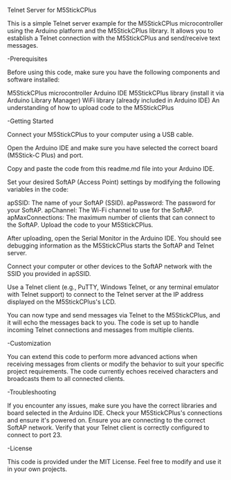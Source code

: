 Telnet Server for M5StickCPlus

This is a simple Telnet server example for the M5StickCPlus microcontroller using the Arduino platform and the M5StickCPlus library. It allows you to establish a Telnet connection with the M5StickCPlus and send/receive text messages.

-Prerequisites

Before using this code, make sure you have the following components and software installed:

M5StickCPlus microcontroller
Arduino IDE
M5StickCPlus library (install it via Arduino Library Manager)
WiFi library (already included in Arduino IDE)
An understanding of how to upload code to the M5StickCPlus

-Getting Started

Connect your M5StickCPlus to your computer using a USB cable.

Open the Arduino IDE and make sure you have selected the correct board (M5Stick-C Plus) and port.

Copy and paste the code from this readme.md file into your Arduino IDE.

Set your desired SoftAP (Access Point) settings by modifying the following variables in the code:

apSSID: The name of your SoftAP (SSID).
apPassword: The password for your SoftAP.
apChannel: The Wi-Fi channel to use for the SoftAP.
apMaxConnections: The maximum number of clients that can connect to the SoftAP.
Upload the code to your M5StickCPlus.

After uploading, open the Serial Monitor in the Arduino IDE. You should see debugging information as the M5StickCPlus starts the SoftAP and Telnet server.

Connect your computer or other devices to the SoftAP network with the SSID you provided in apSSID.

Use a Telnet client (e.g., PuTTY, Windows Telnet, or any terminal emulator with Telnet support) to connect to the Telnet server at the IP address displayed on the M5StickCPlus's LCD.

You can now type and send messages via Telnet to the M5StickCPlus, and it will echo the messages back to you. The code is set up to handle incoming Telnet connections and messages from multiple clients.

-Customization

You can extend this code to perform more advanced actions when receiving messages from clients or modify the behavior to suit your specific project requirements. The code currently echoes received characters and broadcasts them to all connected clients.

-Troubleshooting

If you encounter any issues, make sure you have the correct libraries and board selected in the Arduino IDE.
Check your M5StickCPlus's connections and ensure it's powered on.
Ensure you are connecting to the correct SoftAP network.
Verify that your Telnet client is correctly configured to connect to port 23.

-License

This code is provided under the MIT License. Feel free to modify and use it in your own projects.

